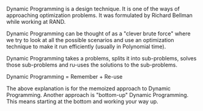 Dynamic Programming is a design technique. It is one of the ways of approaching optimization problems.
It was formulated by Richard Bellman while working at RAND.

Dynamic Programming can be thought of as a "clever brute force" where we try to look at all the possible scenarios
and use an optimization technique to make it run efficiently (usually in Polynomial time).

Dynamic Programming takes a problems, splits it into sub-problems, solves those sub-problems and ru-uses the solutions
to the sub-problems.

Dynamic Programming = Remember + Re-use

The above explanation is for the memoized approach to Dynamic Programming.
Another approach is "bottom-up" Dynamic Programming. This means starting at the bottom and working your way up.
